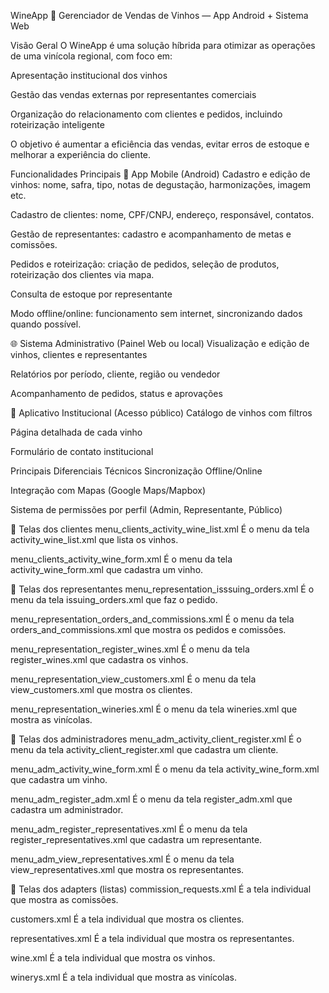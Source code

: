WineApp 🍷
Gerenciador de Vendas de Vinhos — App Android + Sistema Web

Visão Geral
O WineApp é uma solução híbrida para otimizar as operações de uma vinícola regional, com foco em:

Apresentação institucional dos vinhos

Gestão das vendas externas por representantes comerciais

Organização do relacionamento com clientes e pedidos, incluindo roteirização inteligente

O objetivo é aumentar a eficiência das vendas, evitar erros de estoque e melhorar a experiência do cliente.

Funcionalidades Principais
📲 App Mobile (Android)
Cadastro e edição de vinhos: nome, safra, tipo, notas de degustação, harmonizações, imagem etc.

Cadastro de clientes: nome, CPF/CNPJ, endereço, responsável, contatos.

Gestão de representantes: cadastro e acompanhamento de metas e comissões.

Pedidos e roteirização: criação de pedidos, seleção de produtos, roteirização dos clientes via mapa.

Consulta de estoque por representante

Modo offline/online: funcionamento sem internet, sincronizando dados quando possível.

🌐 Sistema Administrativo (Painel Web ou local)
Visualização e edição de vinhos, clientes e representantes

Relatórios por período, cliente, região ou vendedor

Acompanhamento de pedidos, status e aprovações

👤 Aplicativo Institucional (Acesso público)
Catálogo de vinhos com filtros

Página detalhada de cada vinho

Formulário de contato institucional

Principais Diferenciais Técnicos
Sincronização Offline/Online

Integração com Mapas (Google Maps/Mapbox)

Sistema de permissões por perfil (Admin, Representante, Público)

📱 Telas dos clientes
menu_clients_activity_wine_list.xml É o menu da tela activity_wine_list.xml que lista os vinhos.

menu_clients_activity_wine_form.xml É o menu da tela activity_wine_form.xml que cadastra um vinho.

📱 Telas dos representantes
menu_representation_isssuing_orders.xml É o menu da tela issuing_orders.xml que faz o pedido.

menu_representation_orders_and_commissions.xml É o menu da tela orders_and_commissions.xml que mostra os pedidos e comissões.

menu_representation_register_wines.xml É o menu da tela register_wines.xml que cadastra os vinhos.

menu_representation_view_customers.xml É o menu da tela view_customers.xml que mostra os clientes.

menu_representation_wineries.xml É o menu da tela wineries.xml que mostra as vinícolas.

📱 Telas dos administradores
menu_adm_activity_client_register.xml É o menu da tela activity_client_register.xml que cadastra um cliente.

menu_adm_activity_wine_form.xml É o menu da tela activity_wine_form.xml que cadastra um vinho.

menu_adm_register_adm.xml É o menu da tela register_adm.xml que cadastra um administrador.

menu_adm_register_representatives.xml É o menu da tela register_representatives.xml que cadastra um representante.

menu_adm_view_representatives.xml É o menu da tela view_representatives.xml que mostra os representantes.

📱 Telas dos adapters (listas)
commission_requests.xml É a tela individual que mostra as comissões.

customers.xml É a tela individual que mostra os clientes.

representatives.xml É a tela individual que mostra os representantes.

wine.xml É a tela individual que mostra os vinhos.

winerys.xml É a tela individual que mostra as vinícolas.
